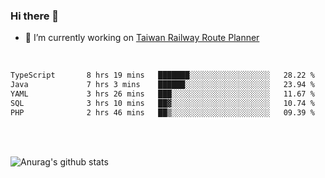 ### Hi there 👋

- 🔭 I’m currently working on [Taiwan Railway Route Planner](https://github.com/Taiwan-Railway-Route-Planner)

<br/>

<!--START_SECTION:waka-->

```txt
TypeScript       8 hrs 19 mins   ███████░░░░░░░░░░░░░░░░░░   28.22 %
Java             7 hrs 3 mins    ██████░░░░░░░░░░░░░░░░░░░   23.94 %
YAML             3 hrs 26 mins   ███░░░░░░░░░░░░░░░░░░░░░░   11.67 %
SQL              3 hrs 10 mins   ██▓░░░░░░░░░░░░░░░░░░░░░░   10.74 %
PHP              2 hrs 46 mins   ██▒░░░░░░░░░░░░░░░░░░░░░░   09.39 %
```

<!--END_SECTION:waka-->

<br/>
<br/>

![Anurag's github stats](https://github-readme-stats.vercel.app/api?username=DepickereSven&show_icons=true&theme=tokyonight)



<!--
**DepickereSven/DepickereSven** is a ✨ _special_ ✨ repository because its `README.md` (this file) appears on your GitHub profile.

Here are some ideas to get you started:

- 🔭 I’m currently working on ...
- 🌱 I’m currently learning ...
- 👯 I’m looking to collaborate on ...
- 🤔 I’m looking for help with ...
- 💬 Ask me about ...
- 📫 How to reach me: ...
- 😄 Pronouns: ...
- ⚡ Fun fact: ...
-->
